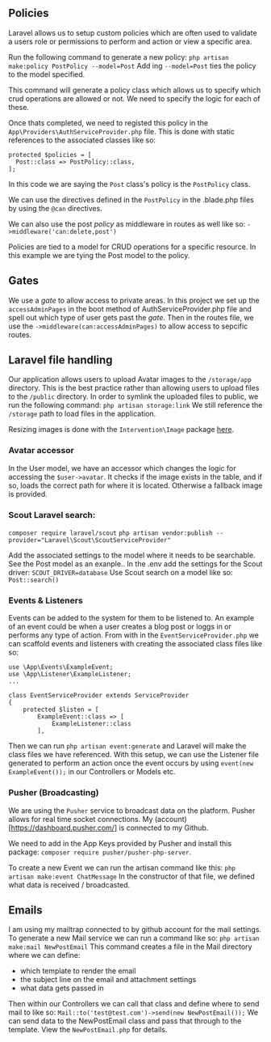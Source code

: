 ## Policies
Laravel allows us to setup custom policies which are often used to validate a users role or permissions to perform and action or view a specific area.

Run the following command to generate a new policy:
`php artisan make:policy PostPolicy --model=Post`
Add ing `--model=Post` ties the policy to the model specified.

This command will generate a policy class which allows us to specify which crud operations are allowed or not. We need to specify the logic for each of these.

Once thats completed, we need to registed this policy in the `App\Providers\AuthServiceProvider.php` file. This is done with static references to the associated classes like so:

```
protected $policies = [
  Post::class => PostPolicy::class,
];
```

In this code we are saying the `Post` class's policy is the `PostPolicy` class.

We can use the directives defined in the `PostPolicy` in the .blade.php files by using the `@can` directives.

We can also use the post *policy* as middleware in routes as well like so:
`->middleware('can:delete,post')`

Policies are tied to a model for CRUD operations for a specific resource. In this example we are tying the Post model to the policy.

## Gates
We use a *gate* to allow access to private areas. In this project we set up the `accessAdminPages` in the boot method of AuthServiceProvider.php file and spell out which type of user gets past the *gate*.
Then in the routes file, we use the `->middleware(can:accessAdminPages)` to allow access to sepcific routes.

## Laravel file handling
Our application allows users to upload Avatar images to the `/storage/app` directory. This is the best practice rather than allowing users to upload files to the `/public` directory.
In order to symlink the uploaded files to public, we run the following command:
`php artisan storage:link`
We still reference the `/storage` path to load files in the application.

Resizing images is done with the `Intervention\Image` package [here](https://github.com/Intervention/image).

### Avatar accessor
In the User model, we have an accessor which changes the logic for accessing the `$user->avatar`. It checks if the image exists in the table, and if so, loads the correct path for where it is located. Otherwise a fallback image is provided.

### Scout Laravel search:
```composer require laravel/scout```
```php artisan vendor:publish --provider="Laravel\Scout\ScoutServiceProvider"```

Add the associated settings to the model where it needs to be searchable. See the Post model as an exanple..
In the .env add the settings for the Scout driver:
```SCOUT_DRIVER=database```
Use Scout search on a model like so: `Post::search()`

### Events & Listeners
Events can be added to the system for them to be listened to. An example of an event could be when a user creates a blog post or loggs in or performs any type of action.
From with in the `EventServiceProvider.php` we can scaffold events and listeners with creating the associated class files like so:
```
use \App\Events\ExampleEvent;
use \App\Listener\ExampleListener;
...

class EventServiceProvider extends ServiceProvider
{
    protected $listen = [
        ExampleEvent::class => [
            ExampleListener::class
        ],
```
Then we can run `php artisan event:generate` and Laravel will make the class files we have referenced.
With this setup, we can use the Listener file generated to perform an action once the event occurs by using `event(new ExampleEvent());` in our Controllers or Models etc.

### Pusher (Broadcasting)
We are using the `Pusher` service to broadcast data on the platform. Pusher allows for real time socket connections. My (account)[https://dashboard.pusher.com/] is connected to my Github.

We need to add in the App Keys provided by Pusher and install this package:
`composer require pusher/pusher-php-server`.

To create a new Event we can run the artisan command like this:
`php artisan make:event ChatMessage`
In the constructor of that file, we defined what data is received / broadcasted.

## Emails
I am using my mailtrap connected to by github account for the mail settings.
To generate a new Mail service we can run a command like so:
```php artisan make:mail NewPostEmail```
This command creates a file in the Mail directory where we can define:
 - which template to render the email
 - the subject line on the email and attachment settings
 - what data gets passed in

Then within our Controllers we can call that class and define where to send mail to like so:
`Mail::to('test@test.com')->send(new NewPostEmail());`
We can send data to the NewPostEmail class and pass that through to the template. View the `NewPostEmail.php` for details.
